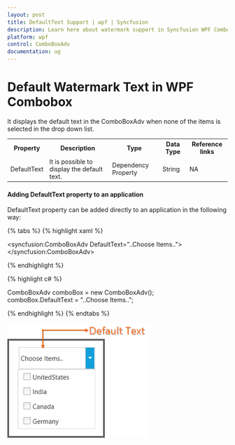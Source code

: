 ```yaml
---
layout: post
title: DefaultText Support | wpf | Syncfusion
description: Learn here about watermark support in Syncfusion WPF ComboBox (ComboBoxAdv) control and more details. 
platform: wpf
control: ComboBoxAdv
documentation: ug
---
```


# Default Watermark Text in WPF Combobox

It displays the default text in the ComboBoxAdv when none of the items is selected in the drop down list.

<table>
<tr>
<th>
Property</th><th>
Description</th><th>
Type</th><th>
Data Type</th><th>
Reference links</th></tr>
<tr>
<td>
DefaultText </td><td>
It is possible to display the default text.</td><td>
Dependency Property</td><td>
String</td><td>
NA</td></tr>
</table>

#### Adding DefaultText property to an application 

DefaultText property can be added directly to an application in the following way: 

{% tabs %}
{% highlight xaml %}

<syncfusion:ComboBoxAdv DefaultText="..Choose Items.."></syncfusion:ComboBoxAdv>

{% endhighlight %}

{% highlight c# %}

ComboBoxAdv comboBox = new ComboBoxAdv();       
comboBox.DefaultText = "..Choose Items..";

{% endhighlight %}
{% endtabs %}

![Adding default text of watermark-support in WPF combobox](ComboBoxAdv_images/ComboBoxAdv_img10.png)
